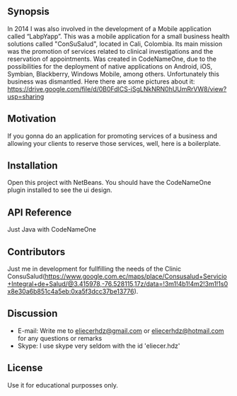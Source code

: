 ## Synopsis

In 2014 I was also involved in the development of a Mobile application called “LabpYapp”. This was a mobile application for a small business health solutions called "ConSuSalud", located in Cali, Colombia. Its main mission was the promotion of services related to clinical investigations and the reservation of appointments. Was created in CodeNameOne, due to the possibilities for the deployment of native applications on Android, iOS, Symbian, Blackberry, Windows Mobile, among others. Unfortunately this business was dismantled.
Here there are some pictures about it: 
https://drive.google.com/file/d/0B0FdlCS-iSgLNkNRN0hUUmRrVW8/view?usp=sharing

## Motivation

If you gonna do an application for promoting services of a business and allowing your clients to reserve those services, well, here is a boilerplate.

## Installation

Open this project with NetBeans. You should have the CodeNameOne plugin installed to see the ui design.

## API Reference

Just Java with CodeNameOne


## Contributors

Just me in development for fullfilling the needs of the Clinic ConsuSalud(https://www.google.com.ec/maps/place/Consusalud+Servicio+Integral+de+Salud/@3.415978,-76.528115,17z/data=!3m1!4b1!4m2!3m1!1s0x8e30a6b851c4a5eb:0xa5f3dcc37be13776).


## Discussion

 - E-mail: Write me to eliecerhdz@gmail.com or eliecerhdz@hotmail.com for any questions or remarks 
 - Skype: I use skype very seldom with the id 'eliecer.hdz'

## License

Use it for educational purposses only.

